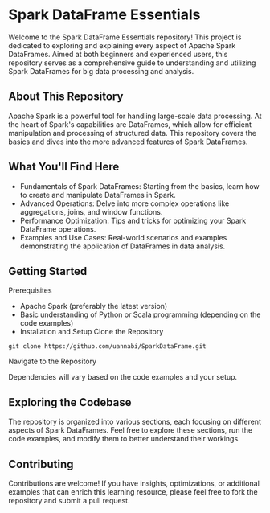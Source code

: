 # Spark DataFrame Essentials
Welcome to the Spark DataFrame Essentials repository! This project is dedicated to exploring and explaining every aspect of Apache Spark DataFrames. Aimed at both beginners and experienced users, this repository serves as a comprehensive guide to understanding and utilizing Spark DataFrames for big data processing and analysis.

## About This Repository
Apache Spark is a powerful tool for handling large-scale data processing. At the heart of Spark's capabilities are DataFrames, which allow for efficient manipulation and processing of structured data. This repository covers the basics and dives into the more advanced features of Spark DataFrames.

## What You'll Find Here
- Fundamentals of Spark DataFrames: Starting from the basics, learn how to create and manipulate DataFrames in Spark.
- Advanced Operations: Delve into more complex operations like aggregations, joins, and window functions.
- Performance Optimization: Tips and tricks for optimizing your Spark DataFrame operations.
- Examples and Use Cases: Real-world scenarios and examples demonstrating the application of DataFrames in data analysis.

## Getting Started
Prerequisites
- Apache Spark (preferably the latest version)
- Basic understanding of Python or Scala programming (depending on the code examples)
- Installation and Setup
Clone the Repository

```
git clone https://github.com/uannabi/SparkDataFrame.git
```
Navigate to the Repository

Dependencies will vary based on the code examples and your setup.

## Exploring the Codebase
The repository is organized into various sections, each focusing on different aspects of Spark DataFrames. Feel free to explore these sections, run the code examples, and modify them to better understand their workings.

## Contributing
Contributions are welcome! If you have insights, optimizations, or additional examples that can enrich this learning resource, please feel free to fork the repository and submit a pull request.



